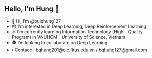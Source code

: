## Hello, I'm Hung 🚀
- 🦄 Hi, I’m @buiqhung127
- 😳 I’m interested in Deep Learning, Deep Reinforcement Learning
- ⚛️ I’m currently learning Information Technology (High – Quality Program) in VNUHCM - University of Science, Vietnam
- 🕵️ I’m looking to collaborate on Deep Learning
- 📞 Contacc :  bqhung201@clc.fitus.edu.vn / bqhung127@gmail.com

<!---
buiqhung127/buiqhung127 is a ✨ special ✨ repository because its `README.md` (this file) appears on your GitHub profile.
You can click the Preview link to take a look at your changes.
--->
